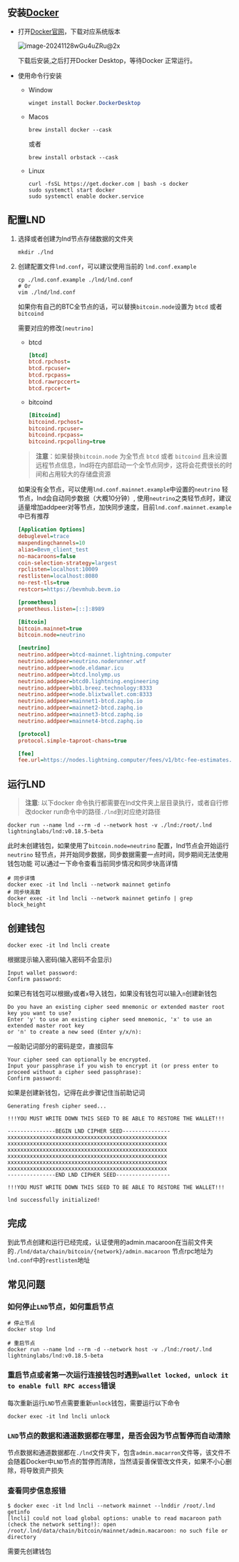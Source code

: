 ## 安装[Docker](https://www.docker.com/)

- 打开[Docker官网](https://www.docker.com/)，下载对应系统版本

  ![image-20241128wGu4uZRu@2x](../assets/images/image-20241128wGu4uZRu@2x.png)

  下载后安装,之后打开Docker Desktop，等待Docker 正常运行。

- 使用命令行安装

  - Window

    ```powershell
    winget install Docker.DockerDesktop
    ```

  - Macos

    ```shell
    brew install docker --cask
    ```

    或者

    ```shell
    brew install orbstack --cask
    ```

    

  - Linux

    ```shell
    curl -fsSL https://get.docker.com | bash -s docker
    sudo systemctl start docker
    sudo systemctl enable docker.service
    ```


## 配置LND

1. 选择或者创建为lnd节点存储数据的文件夹

   ```shell
   mkdir ./lnd 
   ```

   

2. 创建配置文件`lnd.conf`，可以建议使用当前的 `lnd.conf.example`

    ```shell
    cp ./lnd.conf.example ./lnd/lnd.conf
    # Or
    vim ./lnd/lnd.conf
    ```

    如果你有自己的BTC全节点的话，可以替换`bitcoin.node`设置为 `btcd` 或者 `bitcoind`

    需要对应的修改`[neutrino]` 

    - btcd

      ``` ini
      [btcd]
      btcd.rpchost=
      btcd.rpcuser=
      btcd.rpcpass=
      btcd.rawrpccert=
      btcd.rpccert=
      ```

      

    - bitcoind

      ``` ini
      [Bitcoind]
      bitcoind.rpchost=
      bitcoind.rpcuser=
      bitcoind.rpcpass=
      bitcoind.rpcpolling=true
      ```

    > **注意**：如果替换`bitcoin.node` 为全节点 `btcd` 或者 `bitcoind` 且未设置远程节点信息，lnd将在内部启动一个全节点同步，这将会花费很长的时间和占用较大的存储盘资源

    

    如果没有全节点，可以使用`lnd.conf.mainnet.example`中设置的`neutrino` 轻节点，lnd会自动同步数据（大概10分钟）, 使用`neutrino`之类轻节点时，建议适量增加addpeer对等节点，加快同步速度，目前`lnd.conf.mainnet.example`中已有推荐

    ``` ini
    [Application Options]
    debuglevel=trace
    maxpendingchannels=10
    alias=Bevm_client_test
    no-macaroons=false
    coin-selection-strategy=largest
    rpclisten=localhost:10009
    restlisten=localhost:8080
    no-rest-tls=true
    restcors=https://bevmhub.bevm.io
    
    [prometheus]
    prometheus.listen=[::]:8989
    
    [Bitcoin]
    bitcoin.mainnet=true
    bitcoin.node=neutrino
    
    [neutrino]
    neutrino.addpeer=btcd-mainnet.lightning.computer
    neutrino.addpeer=neutrino.noderunner.wtf
    neutrino.addpeer=node.eldamar.icu
    neutrino.addpeer=btcd.lnolymp.us
    neutrino.addpeer=btcd0.lightning.engineering
    neutrino.addpeer=bb1.breez.technology:8333
    neutrino.addpeer=node.blixtwallet.com:8333
    neutrino.addpeer=mainnet1-btcd.zaphq.io
    neutrino.addpeer=mainnet2-btcd.zaphq.io
    neutrino.addpeer=mainnet3-btcd.zaphq.io
    neutrino.addpeer=mainnet4-btcd.zaphq.io
    
    [protocol]
    protocol.simple-taproot-chans=true
    
    [fee]
    fee.url=https://nodes.lightning.computer/fees/v1/btc-fee-estimates.json
    ```

## 运行LND

> **注意**: 以下docker 命令执行都需要在lnd文件夹上层目录执行，或者自行修改docker run命令中的路径`./lnd`到对应绝对路径

```shell
docker run --name lnd --rm -d --network host -v ./lnd:/root/.lnd lightninglabs/lnd:v0.18.5-beta
```

此时未创建钱包，如果使用了`bitcoin.node=neutrino` 配置，lnd节点会开始运行`neutrino` 轻节点，并开始同步数据，同步数据需要一点时间，同步期间无法使用钱包功能
可以通过一下命令查看当前同步情况和同步块高详情

```shell
# 同步详情
docker exec -it lnd lncli --network mainnet getinfo
# 同步块高数
docker exec -it lnd lncli --network mainnet getinfo | grep block_height
```

## 创建钱包

```shell
docker exec -it lnd lncli create
```

根据提示输入密码(输入密码不会显示)

```shell
Input wallet password:
Confirm password:
```

如果已有钱包可以根据`y`或者`x`导入钱包，如果没有钱包可以输入`n`创建新钱包

``` shell
Do you have an existing cipher seed mnemonic or extended master root key you want to use?
Enter 'y' to use an existing cipher seed mnemonic, 'x' to use an extended master root key
or 'n' to create a new seed (Enter y/x/n):
```

一般助记词部分的密码是空，直接回车

```shell
Your cipher seed can optionally be encrypted.
Input your passphrase if you wish to encrypt it (or press enter to proceed without a cipher seed passphrase):
Confirm password:
```

如果是创建新钱包，记得在此步骤记住当前助记词

```shell
Generating fresh cipher seed...

!!!YOU MUST WRITE DOWN THIS SEED TO BE ABLE TO RESTORE THE WALLET!!!

---------------BEGIN LND CIPHER SEED---------------
xxxxxxxxxxxxxxxxxxxxxxxxxxxxxxxxxxxxxxxxxxxxxxxxxx
xxxxxxxxxxxxxxxxxxxxxxxxxxxxxxxxxxxxxxxxxxxxxxxxxx
xxxxxxxxxxxxxxxxxxxxxxxxxxxxxxxxxxxxxxxxxxxxxxxxxx
xxxxxxxxxxxxxxxxxxxxxxxxxxxxxxxxxxxxxxxxxxxxxxxxxx
xxxxxxxxxxxxxxxxxxxxxxxxxxxxxxxxxxxxxxxxxxxxxxxxxx
xxxxxxxxxxxxxxxxxxxxxxxxxxxxxxxxxxxxxxxxxxxxxxxxxx
---------------END LND CIPHER SEED-----------------

!!!YOU MUST WRITE DOWN THIS SEED TO BE ABLE TO RESTORE THE WALLET!!!

lnd successfully initialized!
```



## 完成

到此节点创建和运行已经完成，认证使用的admin.macaroon在当前文件夹的`./lnd/data/chain/bitcoin/{network}/admin.macaroon`
节点rpc地址为`lnd.conf`中的`restlisten`地址

## 常见问题

### 如何停止`LND`节点，如何重启节点

```shell
# 停止节点
docker stop lnd

# 重启节点
docker run --name lnd --rm -d --network host -v ./lnd:/root/.lnd lightninglabs/lnd:v0.18.5-beta
```

### 重启节点或者第一次运行连接钱包时遇到`wallet locked, unlock it to enable full RPC access`错误
每次重新运行`LND`节点需要重新`unlock`钱包，需要运行以下命令

```shell
docker exec -it lnd lncli unlock
```

### `LND`节点的数据和通道数据都在哪里，是否会因为节点暂停而自动清除
节点数据和通道数据都在`./lnd`文件夹下，包含`admin.macarron`文件等，该文件不会随着Docker中`LND`节点的暂停而清除，当然请妥善保管改文件夹，如果不小心删除，将导致资产损失

### 查看同步信息报错
```shell
$ docker exec -it lnd lncli --network mainnet --lnddir /root/.lnd getinfo
[lncli] could not load global options: unable to read macaroon path (check the network setting!): open /root/.lnd/data/chain/bitcoin/mainnet/admin.macaroon: no such file or directory

```
需要先创建钱包

